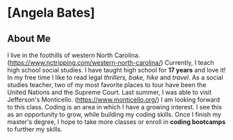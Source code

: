 # [Angela Bates]

## About Me
I live in the foothills of western North Carolina. (https://www.nctripping.com/western-north-carolina/)  Currently, I teach  high school social studies. I have taught high school for <b>17 years</b> and love it!  In my free time I like to read legal <i>thrillers, bake, hike </i> and <i>travel</i>. As a social studies teacher, two of my most favorite places to tour have been the United Nations and the Supreme Court.  Last summer, I was able to visit Jefferson's Monticello.  (https://www.monticello.org/) I am looking forward to this class.  Coding is an area in which I have a growing interest. I see this as an opportunity to grow, while building my coding skills. Once I finish my master's degree, I hope to take more classes or enroll in <b>coding bootcamps</b> to further my skills.